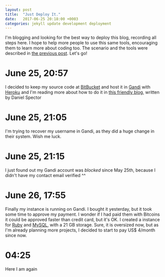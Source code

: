 ```yaml
---
layout: post
title:  "Just Deploy It."
date:   2017-06-25 20:18:00 +0003
categories: jekyll update development deployment
---
```

I'm blogging and looking for the best way to deploy this blog, recording all steps here. 
I hope to help more people to use this same tools, encouraging them to learn more about coding too. 
The scenario and the tools were described in 
[the previous post](/jekyll/update/development/2017/06/24/finally-we-launch.html). Let's go!


June 25, 20:57
======
I decided to keep my source code at [BitBucket](https://bitbucket.org/) and host 
it in [Gandi](http://gandi.net/) with [Heroku](https://www.heroku.com/) and 
I'm reading more about how to do it in [this friendly blog](http://spector.io/how-to-set-up-github-pages-with-a-custom-domain-on-gandi/), 
written by Daniel Spector

June 25, 21:05
======
I'm trying to recover my username in Gandi, as they did a huge change in their system. Wish me luck.

June 25, 21:15
=====
I just found out my Gandi account was *blocked* since May 25th, because I didn't 
have my contact email verified ^^

June 26, 17:55
=====
Finally my instance is running on Gandi. I bought it yesterday, but it took 
some time to approve my payment. I wonder if I had paid them with Bitcoins it 
could be approved faster than credit card, but it's OK. I created a instance for 
[Ruby](https://www.ruby-lang.org/en/) and [MySQL](https://www.mysql.com/), with 
a 21 GB storage. Sure, it is oversized now, but as I'm already planning more 
projects, I decided to start to pay US$ 4/month since now.

04:25
=====
Here I am again